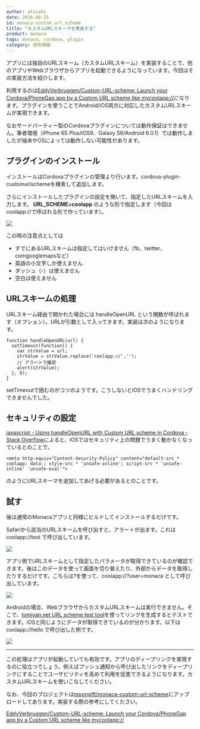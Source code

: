 ```yaml
---
author: atsushi
date: 2016-08-25
id: monaca-custom_url_scheme
title: "カスタムURLスキーマを実装する"
product: monaca
tags: monaca, cordova, plugin
category: 技術情報
---
```


アプリには独自のURLスキーム（カスタムURLスキーム）を実装することで、他のアプリやWebブラウザからアプリを起動できるようになっています。今回はその実装方法を紹介します。

利用するのは[EddyVerbruggen/Custom-URL-scheme: Launch your Cordova/PhoneGap app by a Custom URL scheme like mycoolapp://](https://github.com/EddyVerbruggen/Custom-URL-scheme)になります。プラグインを使うことでAndroid/iOS両方に対応したカスタムURLスキームが実現できます。

なおサードパーティー製のCordovaプラグインについては動作保証はできません。筆者環境（iPhone 6S Plus/iOS9、Galaxy S6/Android 6.0.1）では動作しましたが端末やOSによっては動作しない可能性があります。

## プラグインのインストール

インストールはCordovaプラグインの管理より行います。cordova-plugin-customurlschemeを検索して追加します。

さらにインストールしたプラグインの設定を開いて、指定したURLスキームを入力します。 **URL_SCHEME=coolapp** のような形で指定します（今回はcoolapp://で呼ばれる形で作っています）。

![](/blog/content/images/2016/Aug/custom-url-scheme-5.png)

この時の注意点としては

- すでにあるURLスキームは指定してはいけません（fb、twitter、comgooglemapsなど）
- 英語の小文字しか使えません
- ダッシュ（-）は使えません
- 空白は使えません

## URLスキームの処理

URLスキーム経由で開かれた場合には handleOpenURL という関数が呼ばれます（オプション）。URLが引数として入ってきます。実装は次のようになります。

```
function handleOpenURL(url) {
  setTimeout(function() {
    var strValue = url;
    strValue = strValue.replace('coolapp://','');
    // アラートで確認
    alert(strValue);
  }, 0);
}
```

setTimeoutで囲むのがコツのようです。こうしないとiOSでうまくハンドリングできませんでした。

## セキュリティの設定

[javascript - Using handleOpenURL with Custom URL scheme in Cordova - Stack Overflow](http://stackoverflow.com/questions/34257097/using-handleopenurl-with-custom-url-scheme-in-cordova/34281420#34281420)によると、iOSではセキュリティ上の問題でうまく動かなくなっているとのことで、

```
<meta http-equiv="Content-Security-Policy" content="default-src * coolapp: data:; style-src * 'unsafe-inline'; script-src * 'unsafe-inline' 'unsafe-eval'">
```

のようにURLスキーマを追加してあげる必要があるとのことです。

## 試す

後は通常のMonacaアプリと同様にビルドしてインストールするだけです。

Safariから該当のURLスキームを呼び出すと、アラートが出ます。これは coolapp://test で呼び出しています。

![](/blog/content/images/2016/Aug/custom-url-scheme-1.png)

アプリ側でURLスキームとして指定したパラメータが取得できているのが確認できます。後はこのデータを使って画面を切り替えたり、外部からデータを取得したりするだけです。こちらは?を使って、coolapp://?user=monaca として呼び出しています。

![](/blog/content/images/2016/Aug/custom-url-scheme-3.png)

Androidの場合、WebブラウザからカスタムURLスキームは実行できません。そこで、[tomiyan.net URL scheme test tool](http://tomiyan.net/tools/urlscheme.html)を使ってリンクを生成するとテストできます。iOSと同じようにデータが取得できているのが分かります。以下は coolapp://hello で呼び出した例です。

![](/blog/content/images/2016/Aug/custom-url-scheme-4.png)

----

この処理はアプリが起動していても有効です。アプリのディープリンクを実現するのに役立つでしょう。例えばプッシュ通知から呼び出したリンクをディープリンクにすることでユーザビリティを高めて利用を促進できるようになります。カスタムURLスキームを使いこなしてください。

なお、今回のプロジェクトは[moongift/monaca-custom-url-scheme](https://github.com/moongift/monaca-custom-url-scheme)にアップロードしてあります。実装する際の参考にしてください。

[EddyVerbruggen/Custom-URL-scheme: Launch your Cordova/PhoneGap app by a Custom URL scheme like mycoolapp://](https://github.com/EddyVerbruggen/Custom-URL-scheme)

